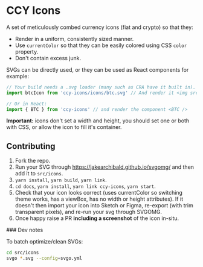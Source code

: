 # CCY Icons

A set of meticulously combed currency icons (fiat and crypto) so that they:

- Render in a uniform, consistently sized manner.
- Use `currentColor` so that they can be easily colored using CSS `color` property.
- Don't contain excess junk.

SVGs can be directly used, or they can be used as React components for example:

```js
// Your build needs a .svg loader (many such as CRA have it built in).
import btcIcon from 'ccy-icons/icons/btc.svg' // And render it <img src={btcIcon} />

// Or in React:
import { BTC } from 'ccy-icons' // and render the component <BTC />
```

**Important:** icons don't set a width and height, you should set one or both with CSS, or allow the icon to fill it's container.

## Contributing

1. Fork the repo.
2. Run your SVG through https://jakearchibald.github.io/svgomg/ and then add it to `src/icons`.
3. `yarn install`, `yarn build`, `yarn link`.
4. `cd docs`, `yarn install`, `yarn link ccy-icons`, `yarn start`.
5. Check that your icon looks correct (uses currentColor so switching theme works, has a viewBox, has no width or height attributes). If it doesn't then import your icon into Sketch or Figma, re-export (with trim transparent pixels), and re-run your svg through SVGOMG.
6. Once happy raise a PR **including a screenshot** of the icon in-situ.

### Dev notes

To batch optimize/clean SVGs:

```bash
cd src/icons
svgo *.svg --config=svgo.yml
```
